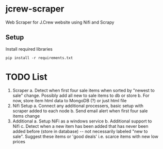 # jcrew-scraper
Web Scraper for J.Crew website using Nifi and Scrapy

## Setup

Install required libraries
```
pip install -r requirements.txt
```

# TODO List

1. Scraper
    a. Detect when first four sale items when sorted by "newest to sale" change. Possibly add all new to sale items to db or store
    b. For now, store item html data to MongoDB (?) or just html file
2. Nifi Setup
    a. Connect any additional processers, basic setup with scraper added to each node
    b. Send email alert when first four sale items change
3. Additional
    a. Setup NiFi as a windows service
    b. Additional support to Nifi
    c. Detect when a new item has been added that has never been added before (store in database) -- not necessarily
    labeled "new to sale". Suggest these items or 'good deals' i.e. scarce items with new low prices